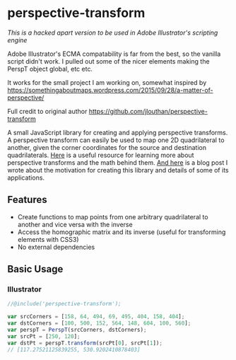 # perspective-transform

*This is a hacked apart version to be used in Adobe Illustrator's scripting engine*

Adobe Illustrator's ECMA compatability is far from the best, so the vanilla script didn't work.
I pulled out some of the nicer elements making the PerspT object global, etc etc.

It works for the small project I am working on, somewhat inspired by https://somethingaboutmaps.wordpress.com/2015/09/28/a-matter-of-perspective/

Full credit to original author https://github.com/jlouthan/perspective-transform

A small JavaScript library for creating and applying perspective transforms. A perspective transform can easily be used to map one 2D quadrilateral to another, given the corner coordinates for the source and destination quadrilaterals. [Here](http://xenia.media.mit.edu/~cwren/interpolator/) is a useful resource for learning more about perspective transforms and the math behind them. [And here](http://uncorkedstudios.com/blog/perspective-transforms-in-javascript) is a blog post I wrote about the motivation for creating this library and details of some of its applications.

## Features
- Create functions to map points from one arbitrary quadrilateral to another and vice versa with the inverse
- Access the homographic matrix and its inverse (useful for transforming elements with CSS3)
- No external dependencies

## Basic Usage

### Illustrator

```js
//@include('perspective-transform');

var srcCorners = [158, 64, 494, 69, 495, 404, 158, 404];
var dstCorners = [100, 500, 152, 564, 148, 604, 100, 560];
var perspT = PerspT(srcCorners, dstCorners);
var srcPt = [250, 120];
var dstPt = perspT.transform(srcPt[0], srcPt[1]);
// [117.27521125839255, 530.9202410878403]
```
